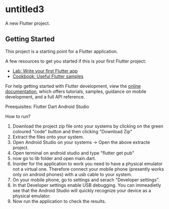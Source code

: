 # untitled3

A new Flutter project.

## Getting Started

This project is a starting point for a Flutter application.

A few resources to get you started if this is your first Flutter project:

- [Lab: Write your first Flutter app](https://docs.flutter.dev/get-started/codelab)
- [Cookbook: Useful Flutter samples](https://docs.flutter.dev/cookbook)

For help getting started with Flutter development, view the
[online documentation](https://docs.flutter.dev/), which offers tutorials,
samples, guidance on mobile development, and a full API reference.

Preequisites:
Flutter
Dart
Android Studio

How to run?
1. Download the project zip file onto your systems by clicking on the green coloured "code" button and then clicking "Download Zip"
2. Extract the files onto your system.
3. Open Android Studio on your systems -> Open the above extracte project.
4. Open terminal on android studio and type "flutter get pub"
5. now go to lib folder and open main.dart.
6. Inorder for the application to work you need to have a physical emulator not a virtual one. Therefore connect your mobile phone (presently works only on android phones) with a usb cable to your system. 
7. On your mobile phone, go to settings and serach "Developer settings".
8. In that Developer settings enable USB debugging. You can immeadietly see that the Android Studio will quickly recognize your device as a physical emulator.
9. Now run the application to check the results.
